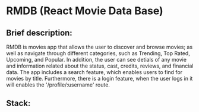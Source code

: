 # RMDB (React Movie Data Base)

## Brief description:

RMDB is movies app that allows the user to discover and browse movies; as well as navigate through different categories, such as Trending, Top Rated, Upcoming, and Popular. In addition, the user can see detials of any movie and information related about the status, cast, credits, reviews, and financial data. The app includes a search feature, which enables users to find for movies by title. Furthermore, there is a login feature, when the user logs in it will enables the '/profile/:username' route.

## Stack:
